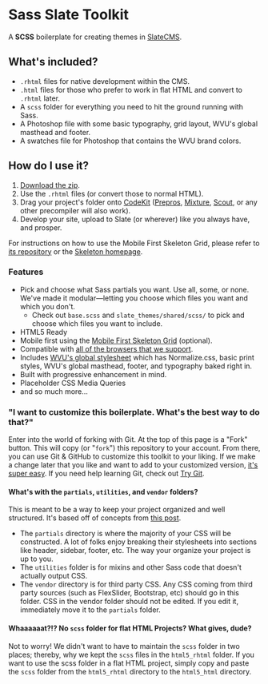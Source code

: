 Sass Slate Toolkit
=============

A **SCSS** boilerplate for creating themes in [SlateCMS](http://slatecms.wvu.edu).

## What's included?
 * `.rhtml` files for native development within the CMS.
 * `.html` files for those who prefer to work in flat HTML and convert to `.rhtml` later.
 * A `scss` folder for everything you need to hit the ground running with Sass.
 * A Photoshop file with some basic typography, grid layout, WVU's global masthead and footer. 
 * A swatches file for Photoshop that contains the WVU brand colors.


## How do I use it?
1. [Download the zip](https://github.com/wvuweb/slate-toolkit/archive/scss.zip).  
2. Use the `.rhtml` files (or convert those to normal HTML).
3. Drag your project's folder onto [CodeKit](http://incident57.com/codekit/index.php) ([Prepros](http://alphapixels.com/prepros/), [Mixture](http://mixture.io), [Scout](http://mhs.github.io/scout-app/), or any other precompiler will also work).
4. Develop your site, upload to Slate (or wherever) like you always have, and prosper.

For instructions on how to use the Mobile First Skeleton Grid, please refer to [its repository](https://github.com/adamjohnson/Skeleton) or the [Skeleton homepage](http://www.getskeleton.com/).

### Features
 * Pick and choose what Sass partials you want. Use all, some, or none. We've made it modular—letting you choose which files you want and which you don't.
     * Check out `base.scss` and `slate_themes/shared/scss/` to pick and choose which files you want to include. 
 * HTML5 Ready
 * Mobile first using the [Mobile First Skeleton Grid](https://github.com/adamjohnson/Skeleton) (optional).
 * Compatible with [all of the browsers that we support](https://brand.wvu.edu/web_standards).
 * Includes [WVU's global stylesheet](http://slate.wvu.edu/themes/shared/scss/v3/stylesheets/global2013-v3.css) which has Normalize.css, basic print styles, WVU's global masthead, footer, and typography baked right in.
 * Built with progressive enhancement in mind.
 * Placeholder CSS Media Queries
 * and so much more...

### "I want to customize this boilerplate. What's the best way to do that?"

Enter into the world of forking with Git. At the top of this page is a "Fork" button. This will copy (or "`fork`") this repository to your account. From there, you can use Git & GitHub to customize this toolkit to your liking. If we make a change later that you like and want to add to your customized version, [it's super easy](https://help.github.com/articles/fork-a-repo). If you need help learning Git, check out [Try Git](http://try.github.io). 

#### What's with the `partials`, `utilities`, and `vendor` folders?
This is meant to be a way to keep your project organized and well structured. It's based off of concepts from [this post](http://thesassway.com/beginner/how-to-structure-a-sass-project).

  * The `partials` directory is where the majority of your CSS will be constructed. A lot of folks enjoy breaking their stylesheets into sections like header, sidebar, footer, etc. The way your organize your project is up to you.
  * The `utilities` folder is for mixins and other Sass code that doesn't actually output CSS. 
  * The `vendor` directory is for third party CSS. Any CSS coming from third party sources (such as FlexSlider, Bootstrap, etc) should go in this folder. CSS in the vendor folder should not be edited. If you edit it, immediately move it to the `partials` folder.

#### Whaaaaaat?!? No `scss` folder for flat HTML Projects? What gives, dude?
Not to worry! We didn't want to have to maintain the `scss` folder in two places; thereby, why we kept the `scss` files in the `html5_rhtml` folder. If you want to use the scss folder in a flat HTML project, simply copy and paste the `scss` folder from the `html5_rhtml` directory to the `html5_html` directory.